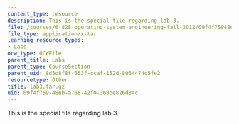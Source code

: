 ```yaml
---
content_type: resource
description: This is the special file regarding lab 3.
file: /courses/6-828-operating-system-engineering-fall-2012/09f4f75948eba76842f0368be826d84c_lab3.tar.gz
file_type: application/x-tar
learning_resource_types:
- Labs
ocw_type: OCWFile
parent_title: Labs
parent_type: CourseSection
parent_uid: 8d5d8f8f-653f-ccaf-152d-8064474c5fe2
resourcetype: Other
title: lab3.tar.gz
uid: 09f4f759-48eb-a768-42f0-368be826d84c
---
```

This is the special file regarding lab 3.

